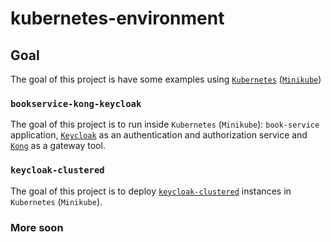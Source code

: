 # kubernetes-environment

## Goal

The goal of this project is have some examples using [`Kubernetes`](https://kubernetes.io) ([`Minikube`](https://github.com/kubernetes/minikube))

### `bookservice-kong-keycloak`

The goal of this project is to run inside `Kubernetes` (`Minikube`): `book-service` application, [`Keycloak`](https://www.keycloak.org) as an authentication and authorization service and [`Kong`](https://konghq.com) as a gateway tool.

### `keycloak-clustered`

The goal of this project is to deploy [`keycloak-clustered`](https://github.com/ivangfr/keycloak-clustered) instances in `Kubernetes` (`Minikube`).

### More soon